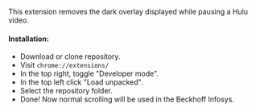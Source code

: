 This extension removes the dark overlay displayed while pausing a Hulu video.

#### Installation:

- Download or clone repository.
- Visit `chrome://extensions/`
- In the top right, toggle "Developer mode".
- In the top left click "Load unpacked".
- Select the repository folder.
- Done! Now normal scrolling will be used in the Beckhoff Infosys.
